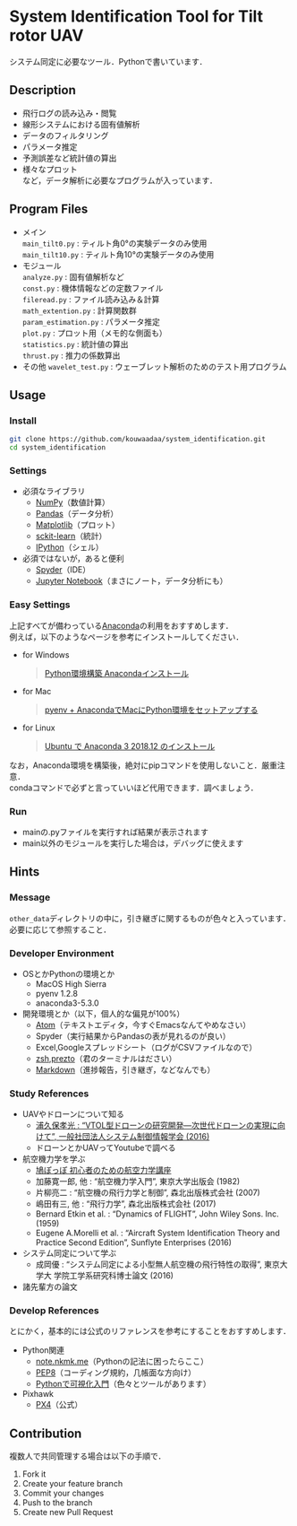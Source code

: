 # System Identification Tool for Tilt rotor UAV
システム同定に必要なツール．Pythonで書いています．

## Description
- 飛行ログの読み込み・閲覧
- 線形システムにおける固有値解析
- データのフィルタリング
- パラメータ推定
- 予測誤差など統計値の算出
- 様々なプロット  
など，データ解析に必要なプログラムが入っています．

## Program Files
- メイン  
`main_tilt0.py` : ティルト角0°の実験データのみ使用  
`main_tilt10.py` : ティルト角10°の実験データのみ使用
- モジュール  
`analyze.py` : 固有値解析など  
`const.py` : 機体情報などの定数ファイル  
`fileread.py` : ファイル読み込み＆計算  
`math_extention.py` : 計算関数群  
`param_estimation.py` : パラメータ推定  
`plot.py` : プロット用（メモ的な側面も）  
`statistics.py` : 統計値の算出  
`thrust.py` : 推力の係数算出
- その他
`wavelet_test.py` : ウェーブレット解析のためのテスト用プログラム 

## Usage
### Install
```sh
git clone https://github.com/kouwaadaa/system_identification.git
cd system_identification
```

### Settings
- 必須なライブラリ
  - [NumPy](http://www.numpy.org/)（数値計算）
  - [Pandas](https://pandas.pydata.org/)（データ分析）
  - [Matplotlib](https://matplotlib.org/)（プロット）
  - [sckit-learn](https://scikit-learn.org/stable/)（統計）
  - [IPython](https://ipython.org/)（シェル）
- 必須ではないが，あると便利
  - [Spyder](https://www.spyder-ide.org/)（IDE）
  - [Jupyter Notebook](https://jupyter.org/)（まさにノート，データ分析にも）

### Easy Settings
上記すべてが備わっている[Anaconda](https://www.anaconda.com/)の利用をおすすめします．  
例えば，以下のようなページを参考にインストールしてください．
- for Windows  
  >[Python環境構築 Anacondaインストール](https://techfun.cc/python/anaconda-install.html)
- for Mac  
  >[pyenv + AnacondaでMacにPython環境をセットアップする](https://corgi-lab.com/programming/python/mac-pyenv-anaconda/)
- for Linux  
  >[Ubuntu で Anaconda 3 2018.12 のインストール](https://www.kunihikokaneko.com/dblab/linuxsoft/anaconda.html)

なお，Anaconda環境を構築後，絶対にpipコマンドを使用しないこと．厳重注意．  
condaコマンドで必ずと言っていいほど代用できます．調べましょう．

### Run
- mainの.pyファイルを実行すれば結果が表示されます
- main以外のモジュールを実行した場合は，デバッグに使えます

## Hints
### Message
`other_data`ディレクトリの中に，引き継ぎに関するものが色々と入っています．  
必要に応じて参照すること．

### Developer Environment
- OSとかPythonの環境とか
  - MacOS High Sierra
  - pyenv 1.2.8
  - anaconda3-5.3.0
- 開発環境とか（以下，個人的な偏見が100%）
  - [Atom](https://atom.io/)（テキストエディタ，今すぐEmacsなんてやめなさい）
  - Spyder（実行結果からPandasの表が見れるのが良い）
  - Excel,Googleスプレッドシート（ログがCSVファイルなので）
  - [zsh,prezto](https://qiita.com/s_s_satoc/items/e3c1b9b3545fd572dd1c)（君のターミナルはださい）
  - [Markdown](https://ja.wikipedia.org/wiki/Markdown)（進捗報告，引き継ぎ，などなんでも）

### Study References
- UAVやドローンについて知る
  - [浦久保孝光 : “VTOL型ドローンの研究開発―次世代ドローンの実現に向けて”,  一般社団法人システム制御情報学会 (2016)](https://www.jstage.jst.go.jp/article/isciesci/60/10/60_437/_pdf)
  - ドローンとかUAVってYoutubeで調べる
- 航空機力学を学ぶ
  - [鳩ぽっぽ 初心者のための航空力学講座](https://pigeon-poppo.com/)
  - 加藤寛一郎, 他 : “航空機力学入門”, 東京大学出版会 (1982)
  - 片柳亮二 : “航空機の飛行力学と制御”, 森北出版株式会社 (2007)
  - 嶋田有三, 他 : “飛行力学”, 森北出版株式会社 (2017)
  - Bernard Etkin et al. : “Dynamics of FLIGHT”, John Wiley Sons. Inc. (1959)
  - Eugene A.Morelli et al. : “Aircraft System Identification Theory and Practice Second Edition”, Sunflyte Enterprises (2016)
- システム同定について学ぶ
    - 成岡優 : “システム同定による小型無人航空機の飛行特性の取得”, 東京大学大 学院工学系研究科博士論文 (2016)
- 諸先輩方の論文

### Develop References
とにかく，基本的には公式のリファレンスを参考にすることをおすすめします．
- Python関連
  - [note.nkmk.me](https://note.nkmk.me/)（Pythonの記法に困ったらここ）
  - [PEP8](https://pep8-ja.readthedocs.io/ja/latest/)（コーディング規約，几帳面な方向け）
  - [Pythonで可視化入門](https://pythonoum.wordpress.com/2019/01/18/python%E3%81%A7%E5%8F%AF%E8%A6%96%E5%8C%96%E5%85%A5%E9%96%80/)（色々とツールがあります）
- Pixhawk
  - [PX4](https://px4.io/)（公式）

## Contribution
複数人で共同管理する場合は以下の手順で．
1. Fork it  
2. Create your feature branch  
3. Commit your changes  
4. Push to the branch  
5. Create new Pull Request

